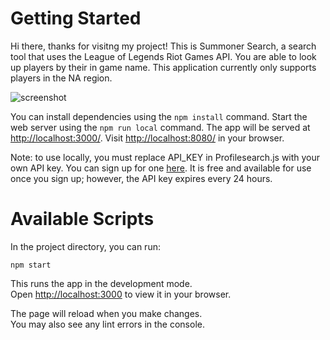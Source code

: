 # Getting Started

Hi there, thanks for visitng my project! This is Summoner Search, a search tool that uses the League of Legends Riot Games API. You are able to look up players by their in game name. This application currently only supports players in the NA region. 

![screenshot](https://github.com/emikeke/js-practice/blob/master/summoner-list/src/assets/demo.gif?raw=true)

You can install dependencies using the `npm install` command. 
Start the web server using the `npm run local` command. 
The app will be served at <http://localhost:3000/>. Visit <http://localhost:8080/> in your browser.

Note: to use locally, you must replace API_KEY in Profilesearch.js with your own API key. You can sign up for one [here](https://developer.riotgames.com). It is free and available for use once you sign up; however, the API key expires every 24 hours.

# Available Scripts

In the project directory, you can run:

```npm start```

This runs the app in the development mode.\
Open [http://localhost:3000](http://localhost:3000) to view it in your browser.

The page will reload when you make changes.\
You may also see any lint errors in the console.